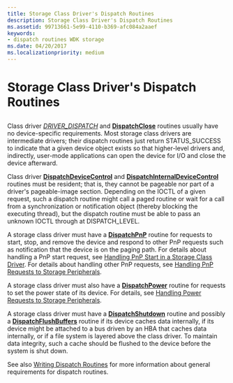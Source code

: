 ```yaml
---
title: Storage Class Driver's Dispatch Routines
description: Storage Class Driver's Dispatch Routines
ms.assetid: 99713661-5e99-4110-b369-afc084a2aaef
keywords:
- dispatch routines WDK storage
ms.date: 04/20/2017
ms.localizationpriority: medium
---
```


# Storage Class Driver's Dispatch Routines


## <span id="ddk_storage_class_drivers_dispatch_routines_kg"></span><span id="DDK_STORAGE_CLASS_DRIVERS_DISPATCH_ROUTINES_KG"></span>


Class driver [*DRIVER_DISPATCH*](https://docs.microsoft.com/windows-hardware/drivers/ddi/wdm/nc-wdm-driver_dispatch) and [**DispatchClose**](https://docs.microsoft.com/windows-hardware/drivers/ddi/wdm/nc-wdm-driver_dispatch) routines usually have no device-specific requirements. Most storage class drivers are intermediate drivers; their dispatch routines just return STATUS\_SUCCESS to indicate that a given device object exists so that higher-level drivers and, indirectly, user-mode applications can open the device for I/O and close the device afterward.

Class driver [**DispatchDeviceControl**](https://docs.microsoft.com/windows-hardware/drivers/ddi/wdm/nc-wdm-driver_dispatch) and [**DispatchInternalDeviceControl**](https://docs.microsoft.com/windows-hardware/drivers/ddi/wdm/nc-wdm-driver_dispatch) routines must be resident; that is, they cannot be pageable nor part of a driver's pageable-image section. Depending on the IOCTL of a given request, such a dispatch routine might call a paged routine or wait for a call from a synchronization or notification object (thereby blocking the executing thread), but the dispatch routine must be able to pass an unknown IOCTL through at DISPATCH\_LEVEL.

A storage class driver must have a [**DispatchPnP**](https://docs.microsoft.com/windows-hardware/drivers/ddi/wdm/nc-wdm-driver_dispatch) routine for requests to start, stop, and remove the device and respond to other PnP requests such as notification that the device is on the paging path. For details about handling a PnP start request, see [Handling PnP Start in a Storage Class Driver](handling-pnp-start-in-a-storage-class-driver.md). For details about handling other PnP requests, see [Handling PnP Requests to Storage Peripherals](handling-pnp-requests-to-storage-peripherals.md).

A storage class driver must also have a [**DispatchPower**](https://docs.microsoft.com/windows-hardware/drivers/ddi/wdm/nc-wdm-driver_dispatch) routine for requests to set the power state of its device. For details, see [Handling Power Requests to Storage Peripherals](handling-power-requests-to-storage-peripherals.md).

A storage class driver must have a [**DispatchShutdown**](https://docs.microsoft.com/windows-hardware/drivers/ddi/wdm/nc-wdm-driver_dispatch) routine and possibly a [**DispatchFlushBuffers**](https://docs.microsoft.com/windows-hardware/drivers/ddi/wdm/nc-wdm-driver_dispatch) routine if its device caches data internally, if its device might be attached to a bus driven by an HBA that caches data internally, or if a file system is layered above the class driver. To maintain data integrity, such a cache should be flushed to the device before the system is shut down.

See also [Writing Dispatch Routines](https://docs.microsoft.com/windows-hardware/drivers/kernel/writing-dispatch-routines) for more information about general requirements for dispatch routines.

 

 




